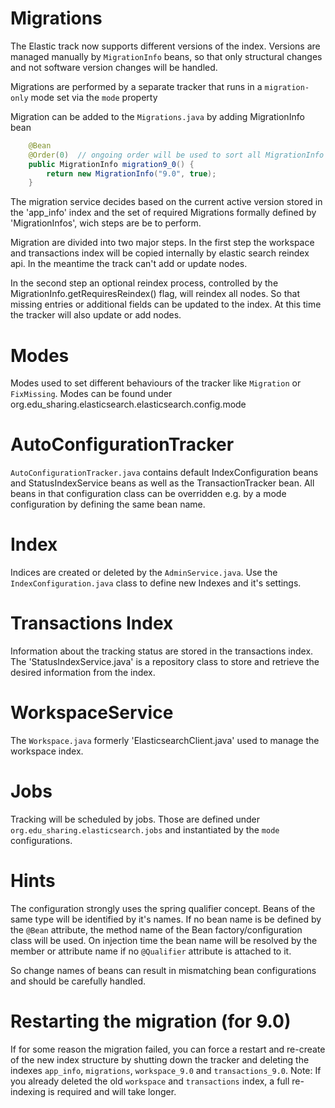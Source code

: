 # Migrations

The Elastic track now supports different versions of the index. 
Versions are managed manually by `MigrationInfo` beans, so that only structural changes and not software version 
changes will be handled. 

Migrations are performed by a separate tracker that runs in a `migration-only` mode set via the `mode` property

Migration can be added to the `Migrations.java` by adding MigrationInfo bean
```java 
    @Bean
    @Order(0)  // ongoing order will be used to sort all MigrationInfo the latest should be the last
    public MigrationInfo migration9_0() {
        return new MigrationInfo("9.0", true);
    }
```
The migration service decides based on the current active version stored in the 'app_info' index 
and the set of required Migrations formally defined by 'MigrationInfos', wich steps are be to perform.

Migration are divided into two major steps. 
In the first step the workspace and transactions index will be copied internally by elastic search reindex api.
In the meantime the track can't add or update nodes. 

In the second step an optional reindex process, controlled by the MigrationInfo.getRequiresReindex() flag,
will reindex all nodes. So that missing entries or additional fields can be updated to the index. 
At this time the tracker will also update or add nodes. 


# Modes
Modes used to set different behaviours of the tracker like `Migration` or `FixMissing`. 
Modes can be found under org.edu_sharing.elasticsearch.elasticsearch.config.mode

# AutoConfigurationTracker
`AutoConfigurationTracker.java` contains default IndexConfiguration beans and StatusIndexService beans as well as the TransactionTracker bean.
All beans in that configuration class can be overridden e.g. by a mode configuration by defining the same bean name.  

# Index
Indices are created or deleted by the `AdminService.java`. Use the `IndexConfiguration.java` class to define new Indexes and it's settings.

# Transactions Index
Information about the tracking status are stored in the transactions index. The 'StatusIndexService.java' is a 
repository class to store and retrieve the desired information from the index.

# WorkspaceService
The `Workspace.java` formerly 'ElasticsearchClient.java' used to manage the workspace index. 

# Jobs
Tracking will be scheduled by jobs. Those are defined under `org.edu_sharing.elasticsearch.jobs` and instantiated by the `mode` configurations.

# Hints
The configuration strongly uses the spring qualifier concept. Beans of the same type will be identified by it's names.
If no bean name is be defined by the `@Bean` attribute, the method name of the Bean factory/configuration class will be used.
On injection time the bean name will be resolved by the member or attribute name if no `@Qualifier` attribute is attached to it.  

So change names of beans can result in mismatching bean configurations and should be carefully handled.

# Restarting the migration (for 9.0)
If for some reason the migration failed, you can force a restart and re-create of the new index structure by shutting down the tracker and deleting the indexes `app_info`, `migrations`, `workspace_9.0` and `transactions_9.0`.
Note: If you already deleted the old `workspace` and `transactions` index, a full re-indexing is required and will take longer.